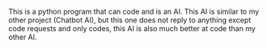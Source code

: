 This is a python program that can code and is an AI. This AI is similar to my other project (Chatbot AI), but this one does not reply to anything except code requests and only codes, this AI is also much better at code than my other AI.